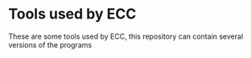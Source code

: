 # Tools used by ECC

These are some tools used by ECC, this repository can contain several versions of the programs
